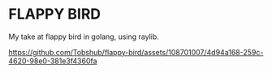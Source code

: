 # FLAPPY BIRD

My take at flappy bird in golang, using raylib.


https://github.com/Tobshub/flappy-bird/assets/108701007/4d94a168-259c-4620-98e0-381e3f4360fa


